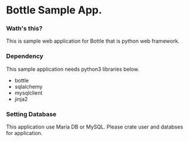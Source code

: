 Bottle Sample App.
=================

### Wath's this?
This is sample web application for Bottle that is python web framework.

### Dependency
This sample application needs python3 libraries below.

+ bottle
+ sqlalchemy
+ mysqlclient
+ jinja2

### Setting Database
This application use Maria DB or MySQL. Please crate user and databses for application.
